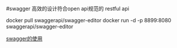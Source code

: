 #swagger 高效的设计符合open api规范的 restful api

docker pull swaggerapi/swagger-editor
docker run -d -p 8899:8080 swaggerapi/swagger-editor


[swagger的使用](https://www.gitbook.com/book/huangwenchao/swagger/details)